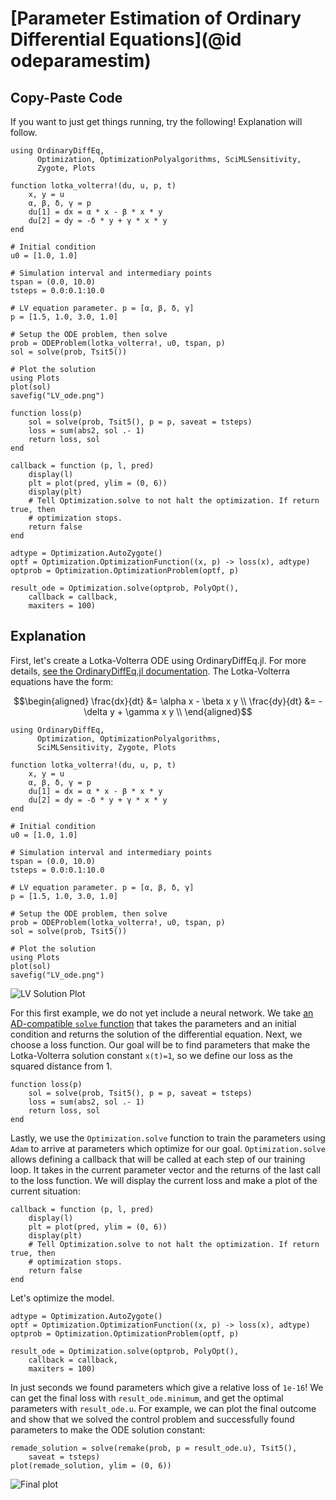 # [Parameter Estimation of Ordinary Differential Equations](@id odeparamestim)

## Copy-Paste Code

If you want to just get things running, try the following! Explanation will
follow.

```@example optode_cp
using OrdinaryDiffEq,
      Optimization, OptimizationPolyalgorithms, SciMLSensitivity,
      Zygote, Plots

function lotka_volterra!(du, u, p, t)
    x, y = u
    α, β, δ, γ = p
    du[1] = dx = α * x - β * x * y
    du[2] = dy = -δ * y + γ * x * y
end

# Initial condition
u0 = [1.0, 1.0]

# Simulation interval and intermediary points
tspan = (0.0, 10.0)
tsteps = 0.0:0.1:10.0

# LV equation parameter. p = [α, β, δ, γ]
p = [1.5, 1.0, 3.0, 1.0]

# Setup the ODE problem, then solve
prob = ODEProblem(lotka_volterra!, u0, tspan, p)
sol = solve(prob, Tsit5())

# Plot the solution
using Plots
plot(sol)
savefig("LV_ode.png")

function loss(p)
    sol = solve(prob, Tsit5(), p = p, saveat = tsteps)
    loss = sum(abs2, sol .- 1)
    return loss, sol
end

callback = function (p, l, pred)
    display(l)
    plt = plot(pred, ylim = (0, 6))
    display(plt)
    # Tell Optimization.solve to not halt the optimization. If return true, then
    # optimization stops.
    return false
end

adtype = Optimization.AutoZygote()
optf = Optimization.OptimizationFunction((x, p) -> loss(x), adtype)
optprob = Optimization.OptimizationProblem(optf, p)

result_ode = Optimization.solve(optprob, PolyOpt(),
    callback = callback,
    maxiters = 100)
```

## Explanation

First, let's create a Lotka-Volterra ODE using OrdinaryDiffEq.jl. For
more details, [see the OrdinaryDiffEq.jl documentation](https://docs.sciml.ai/DiffEqDocs/stable/). The Lotka-Volterra equations have the form:

```math
\begin{aligned}
\frac{dx}{dt} &= \alpha x - \beta x y      \\
\frac{dy}{dt} &= -\delta y + \gamma x y    \\
\end{aligned}
```

```@example optode
using OrdinaryDiffEq,
      Optimization, OptimizationPolyalgorithms,
      SciMLSensitivity, Zygote, Plots

function lotka_volterra!(du, u, p, t)
    x, y = u
    α, β, δ, γ = p
    du[1] = dx = α * x - β * x * y
    du[2] = dy = -δ * y + γ * x * y
end

# Initial condition
u0 = [1.0, 1.0]

# Simulation interval and intermediary points
tspan = (0.0, 10.0)
tsteps = 0.0:0.1:10.0

# LV equation parameter. p = [α, β, δ, γ]
p = [1.5, 1.0, 3.0, 1.0]

# Setup the ODE problem, then solve
prob = ODEProblem(lotka_volterra!, u0, tspan, p)
sol = solve(prob, Tsit5())

# Plot the solution
using Plots
plot(sol)
savefig("LV_ode.png")
```

![LV Solution Plot](https://user-images.githubusercontent.com/1814174/51388169-9a07f300-1af6-11e9-8c6c-83c41e81d11c.png)

For this first example, we do not yet include a neural network. We take
[an AD-compatible `solve`
function](https://docs.sciml.ai/SciMLSensitivity/stable/manual/differential_equation_sensitivities/)
that takes the parameters and an initial condition and returns the solution of
the differential equation. Next, we choose a loss function. Our goal will be to
find parameters that make the Lotka-Volterra solution constant `x(t)=1`, so we
define our loss as the squared distance from 1.

```@example optode
function loss(p)
    sol = solve(prob, Tsit5(), p = p, saveat = tsteps)
    loss = sum(abs2, sol .- 1)
    return loss, sol
end
```

Lastly, we use the `Optimization.solve` function to train the parameters using `Adam` to
arrive at parameters which optimize for our goal. `Optimization.solve` allows defining
a callback that will be called at each step of our training loop. It takes in
the current parameter vector and the returns of the last call to the loss
function. We will display the current loss and make a plot of the current
situation:

```@example optode
callback = function (p, l, pred)
    display(l)
    plt = plot(pred, ylim = (0, 6))
    display(plt)
    # Tell Optimization.solve to not halt the optimization. If return true, then
    # optimization stops.
    return false
end
```

Let's optimize the model.

```@example optode
adtype = Optimization.AutoZygote()
optf = Optimization.OptimizationFunction((x, p) -> loss(x), adtype)
optprob = Optimization.OptimizationProblem(optf, p)

result_ode = Optimization.solve(optprob, PolyOpt(),
    callback = callback,
    maxiters = 100)
```

In just seconds we found parameters which give a relative loss of `1e-16`! We can
get the final loss with `result_ode.minimum`, and get the optimal parameters
with `result_ode.u`. For example, we can plot the final outcome and show
that we solved the control problem and successfully found parameters to make the
ODE solution constant:

```@example optode
remade_solution = solve(remake(prob, p = result_ode.u), Tsit5(),
    saveat = tsteps)
plot(remade_solution, ylim = (0, 6))
```

![Final plot](https://user-images.githubusercontent.com/1814174/51399500-1f4dd080-1b14-11e9-8c9d-144f93b6eac2.gif)
